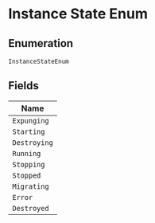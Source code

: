 
# Instance State Enum

## Enumeration

`InstanceStateEnum`

## Fields

| Name |
|  --- |
| `Expunging` |
| `Starting` |
| `Destroying` |
| `Running` |
| `Stopping` |
| `Stopped` |
| `Migrating` |
| `Error` |
| `Destroyed` |

